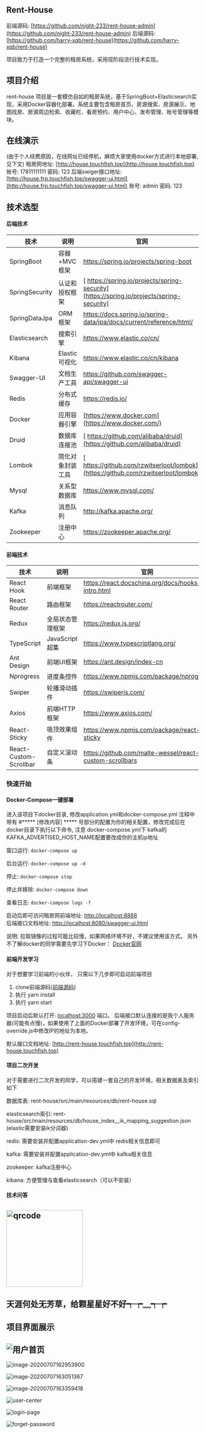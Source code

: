 ## Rent-House

前端源码: [https://github.com/night-233/rent-house-admin](https://github.com/night-233/rent-house-admin)
后端源码: [https://github.com/harry-xqb/rent-house](https://github.com/harry-xqb/rent-house)

项目致力于打造一个完整的租房系统，采用现阶段流行技术实现。

## **项目介绍**
rent-house 项目是一套模仿自如的租房系统，基于SpringBoot+Elasticsearch实现，采用Docker容器化部署。系统主要包含租房首页、房源搜索、房源展示、地图找房、房源周边检索、收藏栏、看房预约、用户中心、发布管理、账号管理等模块。

## 在线演示
(由于个人经费原因，在线网址已经停机，麻烦大家使用docker方式进行本地部署, 见下文)
租房网地址:  [http://house.touchfish.top](http://house.touchfish.top)  账号: 17811111111 密码: 123
后端swiger接口地址:  [http://house.frp.touchfish.top/swagger-ui.html](http://house.frp.touchfish.top/swagger-ui.html)  账号: admin 密码: 123

## 技术选型

#### 后端技术

| 技术           | 说明             | 官网                                                         |
| -------------- | ---------------- | ------------------------------------------------------------ |
| SpringBoot     | 容器+MVC框架     | https://spring.io/projects/spring-boot                       |
| SpringSecurity | 认证和授权框架   | [ https://spring.io/projects/spring-security](https://spring.io/projects/spring-security) |
| SpringDataJpa  | ORM框架          | https://docs.spring.io/spring-data/jpa/docs/current/reference/html/ |
| Elasticsearch  | 搜索引擎         | https://www.elastic.co/cn/                                   |
| Kibana         | Elastic可视化    | https://www.elastic.co/cn/kibana                             |
| Swagger-UI     | 文档生产工具     | https://github.com/swagger-api/swagger-ui                    |
| Redis          | 分布式缓存       | https://redis.io/                                            |
| Docker         | 应用容器引擎     | [https://www.docker.com](https://www.docker.com/)            |
| Druid          | 数据库连接池     | [ https://github.com/alibaba/druid](https://github.com/alibaba/druid) |
| Lombok         | 简化对象封装工具 | [ https://github.com/rzwitserloot/lombok](https://github.com/rzwitserloot/lombok) |
| Mysql          | 关系型数据库     | https://www.mysql.com/                                       |
| Kafka          | 消息队列         | http://kafka.apache.org/                                     |
| Zookeeper      | 注册中心         | https://zookeeper.apache.org/                                |

#### 前端技术

| 技术                   | 说明             | 官网                                                    |
| ---------------------- | ---------------- | ------------------------------------------------------- |
| React Hook             | 前端框架         | https://react.docschina.org/docs/hooks-intro.html       |
| React Router           | 路由框架         | https://reactrouter.com/                                |
| Redux                  | 全局状态管理框架 | https://redux.js.org/                                   |
| TypeScript             | JavaScript超集   | https://www.typescriptlang.org/                         |
| Ant Design             | 前端UI框架       | https://ant.design/index-cn                             |
| Nprogress              | 进度条控件       | https://www.npmjs.com/package/nprogress                 |
| Swiper                 | 轮播滑动插件     | https://swiperjs.com/                                   |
| Axios                  | 前端HTTP框架     | https://www.axios.com/                                  |
| React-Sticky           | 吸顶效果组件     | https://www.npmjs.com/package/react-sticky              |
| React-Custom-Scrollbar | 自定义滚动条     | https://github.com/malte-wessel/react-custom-scrollbars |

### 快速开始

#### Docker-Compose一键部署

进入该项目下docker目录, 修改application.yml和docker-compose.yml 注释中带有 #***** [修改内容] ***** 号部分的配置为你的相关配置，修改完成后在docker目录下执行以下命令,
注意 docker-compose.yml下 kafka的KAFKA_ADVERTISED_HOST_NAME配置要改成你的主机ip地址

窗口运行: `docker-compose up`

后台运行: `docker-compose up -d`

停止: `docker-compose stop`

停止并移除: `docker-compose down`

查看日志: `docker-compose logs -f`


启动后即可访问租房网前端地址:  [http://localhost:8888 ](http://localhost:8888 )  
后端接口文档地址: [http://localhost:8080/swagger-ui.html ](http://localhost:8080/swagger-ui.html )

说明: 拉取镜像的过程可能比较慢，如果网络环境不好，不建议使用该方式。 另外不了解docker的同学需要先学习下Docker： [Docker官网](https://www.docker.com/)

#### 前端开发学习

对于想要学习前端的小伙伴， 只需以下几步即可启动前端项目

1. clone前端源码([前端源码]([https://github.com/night-233/rent-house-admin](https://github.com/night-233/rent-house-admin)))
2. 执行 yarn install
3. 执行 yarn start 

项目启动后默认打开: [localhost:3000](localhost:3000) 端口。 后端接口默认连接的是我个人服务器(可能有点慢)，如果使用了上面的Docker部署了开发环境，可在config-override.js中修改IP的地址为本地。

默认接口文档地址:  [http://rent-house.touchfish.top](http://rent-house.touchfish.top) 

#### 项目二次开发

对于需要进行二次开发的同学，可以搭建一套自己的开发环境，相关数据表及索引如下

数据库表:  rent-house/src/main/resources/db/rent-house.sql  

elasticsearch索引:  rent-house/src/main/resources/db/house_index__ik_mapping_suggestion.json   (elastic需要安装ik分词器)

redis: 需要安装并配置application-dev.yml中 redis相关信息即可

kafka: 需要安装并配置application-dev.yml中 kafka相关信息

zookeeper: kafka注册中心

kibana:  方便管理与查看elasticsearch（可以不安装）

#### 技术问答

## <img src="http://qiniu.touchfish.top/qrcode.jpg" alt="qrcode"  width="200" height="200"/>



##  天涯何处无芳草，给颗星星好不好┭┮﹏┭┮



## 项目界面展示

## ![用户首页](http://qiniu.touchfish.top/client-filter.jpg)



![image-20200707162953900](http://qiniu.touchfish.top/image-20200707162953900.png)

![image-20200707163051367](http://qiniu.touchfish.top/image-20200707163051367.png)



![image-20200707163359418](http://qiniu.touchfish.top/image-20200707163359418.png)

![user-center](http://qiniu.touchfish.top/user-center.jpg)

 ![login-page](http://qiniu.touchfish.top/login-page.png)


![forget-password](http://qiniu.touchfish.top/forget-password.jpg)

